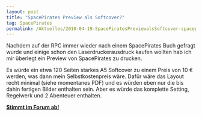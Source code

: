 ```yaml
---
layout: post
title: "SpacePirates Preview als Softcover?"
tag: SpacePirates
permalink: /Aktuelles/2010-04-19-SpacePiratesPreviewalsSoftcover-spacepirates
---
```


Nachdem auf der RPC immer wieder nach einem SpacePirates Buch gefragt wurde und einige schon den Laserdruckerausdruck kaufen wollten hab ich mir überlegt ein Preview von SpacePirates zu drucken.

Es würde ein etwa 120 Seiten starkes A5 Softcover zu einem Preis von 10 &euro; werden, was dann mein Selbstkostenpreis wäre. Dafür wäre das Layout recht minimal (siehe momentanes PDF) und es würden eben nur die bis dahin fertigen Bilder enthalten sein. Aber es würde das komplette Setting, Regelwerk und 2 Abenteuer enthalten.

**[Stimmt im Forum ab!](http://tanelorn.net/.php/topic,54545.0.html)**
